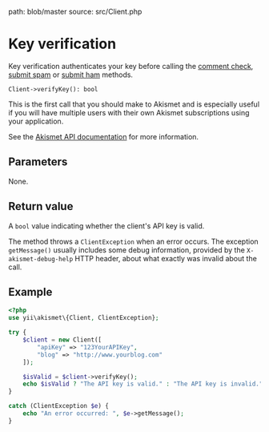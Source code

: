 path: blob/master
source: src/Client.php

# Key verification
Key verification authenticates your key before calling the [comment check](comment_check.md),
[submit spam](submit_spam.md) or [submit ham](submit_ham.md) methods.

```
Client->verifyKey(): bool
```

This is the first call that you should make to Akismet and is especially useful
if you will have multiple users with their own Akismet subscriptions using your application.

See the [Akismet API documentation](https://akismet.com/development/api/#verify-key) for more information.

## Parameters
None.

## Return value
A `bool` value indicating whether the client's API key is valid.

The method throws a `ClientException` when an error occurs.
The exception `getMessage()` usually includes some debug information, provided by the `X-akismet-debug-help` HTTP header, about what exactly was invalid about the call.

## Example

```php
<?php
use yii\akismet\{Client, ClientException};

try {
	$client = new Client([
		"apiKey" => "123YourAPIKey",
		"blog" => "http://www.yourblog.com"
	]);

	$isValid = $client->verifyKey();
	echo $isValid ? "The API key is valid." : "The API key is invalid.";
}

catch (ClientException $e) {
	echo "An error occurred: ", $e->getMessage();
}
```
